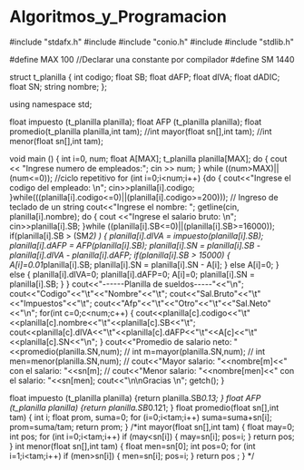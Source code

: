 # Algoritmos_y_Programacion
#include "stdafx.h"
#include <iostream>
#include "conio.h"
#include <string>
#include "stdlib.h"

#define MAX 100 //Declarar una constante por compilador
#define SM 1440

struct t_planilla
{
	int codigo;
	float SB;
	float dAFP;
	float dIVA;
	float dADIC;
	float SN;
	string nombre;
};

using namespace std;

float impuesto (t_planilla planilla);
float AFP (t_planilla planilla);
float promedio(t_planilla planilla,int tam);
//int mayor(float sn[],int tam);
//int menor(float sn[],int tam);

void main ()
{
	int i=0, num;
	float A[MAX];
	t_planilla planilla[MAX];
	do {
		cout << "Ingrese numero de empleados:";
		cin >> num;
		} while ((num>MAX)||(num<=0));
//ciclo repetitivo
	for (int i=0;i<num;i++)
	{do {
		cout<<"Ingrese el codigo del empleado: \n";
		cin>>planilla[i].codigo;
		}while(((planilla[i].codigo<=0)||(planilla[i].codigo>=200)));
// Ingreso de teclado de un string
		cout<<"Ingrese el nombre: ";
		getline(cin, planilla[i].nombre);
		do
		{
			cout <<"Ingrese el salario bruto: \n";
			cin>>planilla[i].SB;
		}while ((planilla[i].SB<=0)||(planilla[i].SB>=16000));
		if(planilla[i].SB > (SM*2) )
		{
			planilla[i].dIVA = impuesto(planilla[i].SB);
			planilla[i].dAFP = AFP(planilla[i].SB);
			planilla[i].SN = planilla[i].SB - planilla[i].dIVA - planilla[i].dAFP;
			if(planilla[i].SB > 15000)
			{
				A[i]=0.01*planilla[i].SB;
				planilla[i].SN = planilla[i].SN - A[i];
			}
			else
				A[i]=0;
		}
		else
		{
			planilla[i].dIVA=0;
			planilla[i].dAFP=0;
			A[i]=0;
			planilla[i].SN = planilla[i].SB;
		}
	}
	cout<<"------Planilla de sueldos-----"<<"\n";
	cout<<"Codigo"<<"\t"<<"Nombre"<<"\t";
	cout<<"Sal.Bruto"<<"\t"<<"Impuestos"<<"\t";
	cout<<"Afp"<<"\t"<<"Otro"<<"\t"<<"Sal.Neto"<<"\n";
	for(int c=0;c<num;c++)
	{ 
		cout<<planilla[c].codigo<<"\t"<<planilla[c].nombre<<"\t"<<planilla[c].SB<<"\t";
		cout<<planilla[c].dIVA<<"\t"<<planilla[c].dAFP<<"\t"<<A[c]<<"\t"<<planilla[c].SN<<"\n";
	}
	cout<<"Promedio de salario neto: "<<promedio(planilla.SN,num);
//	int m=mayor(planilla.SN,num);
//	int men=menor(planilla.SN,num);
//	cout<<"Mayor salario: "<<nombre[m]<<" con el salario: "<<sn[m];
//	cout<<"Menor salario: "<<nombre[men]<<" con el salario: "<<sn[men];
	cout<<"\n\nGracias \n";
	getch();
}

float impuesto (t_planilla planilla)
{return planilla.SB*0.13;
}
float AFP (t_planilla planilla)
{return planilla.SB*0.121;
}
float promedio(float sn[],int tam)
{
	int i;
	float prom, suma=0;
	for (i=0;i<tam;i++)
		suma=suma+sn[i];
	prom=suma/tam;
	return prom;
}
/*int mayor(float sn[],int tam)
{
	float may=0;
	int pos;
	for (int i=0;i<tam;i++)
		if (may<sn[i])
		{
			may=sn[i];
			pos=i;
		}
	return pos;
}
int menor(float sn[],int tam)
{
	float men=sn[0];
	int pos=0;
	for (int i=1;i<tam;i++)
		if (men>sn[i])
		{
			men=sn[i];
			pos=i;
		}
	return pos ;
}
*/
